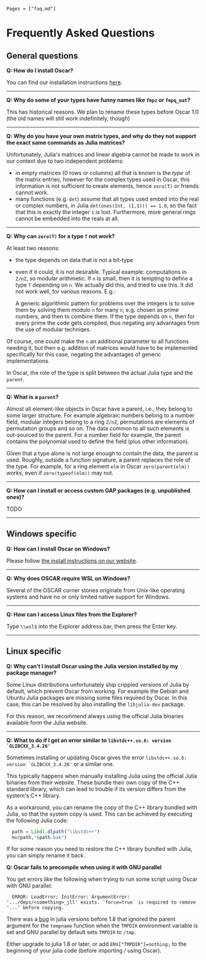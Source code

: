 ```@contents
Pages = ["faq.md"]
```

# Frequently Asked Questions


## General questions

**Q: How do I install Oscar?**

You can find our installation instructions [here](https://oscar.computeralgebra.de/install/).

---

**Q: Why do some of your types have funny names like `fmpz` or `fmpq_mat`?**

This has historical reasons. We plan to rename these types before Oscar 1.0
(the old names will still work indefinitely, though)

---

**Q: Why do you have your own matrix types, and why do they not support the exact same commands as Julia matrices?**

Unfortunately, Julia's matrices and linear algebra cannot be made to work in
our context due to two independent problems:
  - in empty matrices (0 rows or columns) all that is known is the *type* of
    the matrix entries, however for the complex types used in Oscar, this
    information is not sufficient to create elements, hence `zero(T)` or
    friends cannot work.
  - many functions (e.g. `det`) assume that all types used embed into the
    real or complex numbers, in Julia `det(ones(Int, (1,1))) == 1.0`, so the
    fact that this is exactly the integer `1`  is lost. Furthermore, more
    general rings cannot be embedded into the reals at all.
  
---

**Q: Why can `zero(T)` for a type `T` not work?**

At least two reasons:
  - the type depends on data that is not a bit-type
  - even if it could, it is not desirable. Typical example: computations in
    ``Z/nZ``, so modular arithmetic. If ``n`` is small, then it is tempting to
    define a type `T` depending on ``n``. We actually did this, and tried to use
    this. It did not work well, for various reasons. E.g.:

    A generic algorithmic pattern for problems over the integers is to
    solve them by solving them modulo ``n`` for many ``n``, e.g. chosen as prime numbers, and
    then to combine them. If the type depends on ``n``, then for every prime the
    code gets compiled, thus negating any advantages from the use of modular
    techniqes.

Of course, one could make the ``n`` an additional parameter to all functions
needing it, but then e.g. addition of matrices would have to be implemented
specifically for this case, negating the advantages of generic
implementations.

In Oscar, the role of the type is split between the actual Julia type and the `parent`.

---

**Q: What is a `parent`?**

Almost all element-like objects in Oscar have a parent, i.e., they belong to some
larger structure. For example algebraic numbers belong to a number field,
modular integers belong to a ring ``Z/nZ``, permutations are elements of permutation
groups and so on. The data common to all such elements is out-sourced to
the parent. For a number field for example, the parent contains the polynomial
used to define the field (plus other information).

Given that a type alone is not large enough to contain the data, the parent is 
used. Roughly, outside a function signature, a parent replaces the role of the 
type. For example, for a ring element `elm` in Oscar `zero(parent(elm))` works,
even if `zero(typeof(elm))` may not.

---

**Q: How can I install or access custom GAP packages (e.g. unpublished ones)?**

TODO

---

## Windows specific

**Q: How can I install Oscar on Windows?**

Please follow [the install instructions on our website](https://oscar.computeralgebra.de/install/).

---

**Q: Why does OSCAR require WSL on Windows?**

Several of the OSCAR corner stones originate from Unix-like operating
systems and have no or only limited native support for Windows.

---

**Q: How can I access Linux files from the Explorer?**

Type `\\wsl$` into the Explorer address bar, then press the Enter key.

---

## Linux specific

**Q: Why can't I install Oscar using the Julia version installed by my package manager?**

Some Linux distributions unfortunately ship crippled versions of Julia by
default, which prevent Oscar from working. For example the Debian and Ubuntu
Julia packages are missing some files required by Oscar. In this case, this
can be resolved by also installing the `libjulia-dev` package.

For this reason, we recommend always using the official Julia binaries
available form the Julia website.

---

**Q: What to do if I get an error similar to ```libstdc++.so.6: version `GLIBCXX_3.4.26'```**

Sometimes installing or updating Oscar gives the error ```libstdc++.so.6: version `GLIBCXX_3.4.26'```
or a similar one.

This typically happens when manually installing Julia using the official Julia binaries
from their website. These bundle their own copy of the C++ standard library, which can lead
to trouble if its version differs from the system's C++ library.

As a workaround, you can rename the copy of the C++ library bundled with Julia, so that
the system copy is used. This can be achieved by executing the following Julia code:
```julia
  path = Libdl.dlpath("libstdc++")
  mv(path,"$path.bak")
```

If for some reason you need to restore the C++ library bundled with Julia, you can
simply rename it back.

**Q:  Oscar fails to precompile when using it with GNU parallel**

You get errors like the following when trying to run some script using Oscar
with GNU parallel:
```
  ERROR: LoadError: InitError: ArgumentError: '.../deps/<something>_jll' exists. `force=true` is required to remove '...' before copying.
```

There was a [bug](https://github.com/JuliaLang/julia/issues/35343) in julia
versions before 1.8 that ignored the parent argument for the `tempname`
function when the `TMPDIR` environment variable is set and GNU parallel by
default sets `TMPDIR` to `/tmp`.

Either upgrade to julia 1.8 or later, or add `ENV["TMPDIR"]=nothing;` to the
beginning of your julia code (before importing / using Oscar).
